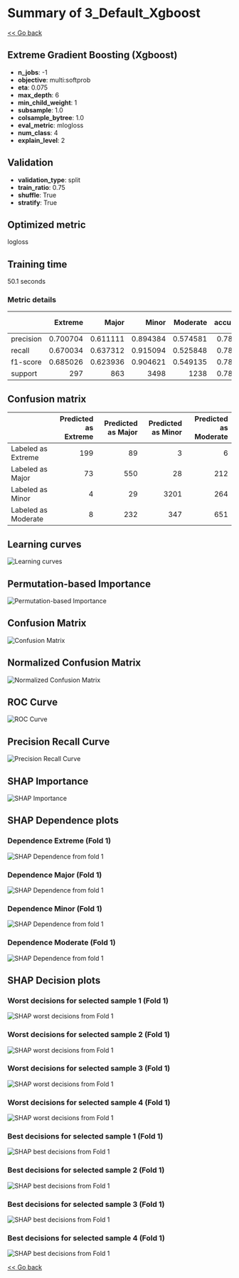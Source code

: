 # Summary of 3_Default_Xgboost

[<< Go back](../README.md)


## Extreme Gradient Boosting (Xgboost)
- **n_jobs**: -1
- **objective**: multi:softprob
- **eta**: 0.075
- **max_depth**: 6
- **min_child_weight**: 1
- **subsample**: 1.0
- **colsample_bytree**: 1.0
- **eval_metric**: mlogloss
- **num_class**: 4
- **explain_level**: 2

## Validation
 - **validation_type**: split
 - **train_ratio**: 0.75
 - **shuffle**: True
 - **stratify**: True

## Optimized metric
logloss

## Training time

50.1 seconds

### Metric details
|           |    Extreme |      Major |       Minor |    Moderate |   accuracy |   macro avg |   weighted avg |   logloss |
|:----------|-----------:|-----------:|------------:|------------:|-----------:|------------:|---------------:|----------:|
| precision |   0.700704 |   0.611111 |    0.894384 |    0.574581 |    0.78036 |    0.695195 |       0.776015 |  0.503254 |
| recall    |   0.670034 |   0.637312 |    0.915094 |    0.525848 |    0.78036 |    0.687072 |       0.78036  |  0.503254 |
| f1-score  |   0.685026 |   0.623936 |    0.904621 |    0.549135 |    0.78036 |    0.69068  |       0.777833 |  0.503254 |
| support   | 297        | 863        | 3498        | 1238        |    0.78036 | 5896        |    5896        |  0.503254 |


## Confusion matrix
|                     |   Predicted as Extreme |   Predicted as Major |   Predicted as Minor |   Predicted as Moderate |
|:--------------------|-----------------------:|---------------------:|---------------------:|------------------------:|
| Labeled as Extreme  |                    199 |                   89 |                    3 |                       6 |
| Labeled as Major    |                     73 |                  550 |                   28 |                     212 |
| Labeled as Minor    |                      4 |                   29 |                 3201 |                     264 |
| Labeled as Moderate |                      8 |                  232 |                  347 |                     651 |

## Learning curves
![Learning curves](learning_curves.png)

## Permutation-based Importance
![Permutation-based Importance](permutation_importance.png)
## Confusion Matrix

![Confusion Matrix](confusion_matrix.png)


## Normalized Confusion Matrix

![Normalized Confusion Matrix](confusion_matrix_normalized.png)


## ROC Curve

![ROC Curve](roc_curve.png)


## Precision Recall Curve

![Precision Recall Curve](precision_recall_curve.png)



## SHAP Importance
![SHAP Importance](shap_importance.png)

## SHAP Dependence plots

### Dependence Extreme (Fold 1)
![SHAP Dependence from fold 1](learner_fold_0_shap_dependence_class_Extreme.png)
### Dependence Major (Fold 1)
![SHAP Dependence from fold 1](learner_fold_0_shap_dependence_class_Major.png)
### Dependence Minor (Fold 1)
![SHAP Dependence from fold 1](learner_fold_0_shap_dependence_class_Minor.png)
### Dependence Moderate (Fold 1)
![SHAP Dependence from fold 1](learner_fold_0_shap_dependence_class_Moderate.png)

## SHAP Decision plots

### Worst decisions for selected sample 1 (Fold 1)
![SHAP worst decisions from Fold 1](learner_fold_0_sample_0_worst_decisions.png)
### Worst decisions for selected sample 2 (Fold 1)
![SHAP worst decisions from Fold 1](learner_fold_0_sample_1_worst_decisions.png)
### Worst decisions for selected sample 3 (Fold 1)
![SHAP worst decisions from Fold 1](learner_fold_0_sample_2_worst_decisions.png)
### Worst decisions for selected sample 4 (Fold 1)
![SHAP worst decisions from Fold 1](learner_fold_0_sample_3_worst_decisions.png)
### Best decisions for selected sample 1 (Fold 1)
![SHAP best decisions from Fold 1](learner_fold_0_sample_0_best_decisions.png)
### Best decisions for selected sample 2 (Fold 1)
![SHAP best decisions from Fold 1](learner_fold_0_sample_1_best_decisions.png)
### Best decisions for selected sample 3 (Fold 1)
![SHAP best decisions from Fold 1](learner_fold_0_sample_2_best_decisions.png)
### Best decisions for selected sample 4 (Fold 1)
![SHAP best decisions from Fold 1](learner_fold_0_sample_3_best_decisions.png)

[<< Go back](../README.md)
